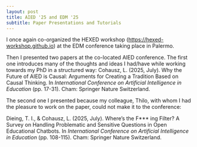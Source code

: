 ```yaml
---
layout: post
title: AIED '25 and EDM '25
subtitle: Paper Presentations and Tutorials
---
```


I once again co-organized the HEXED workshop (https://hexed-workshop.github.io) at the EDM conference taking place in Palermo.

Then I presented two papers at the co-located AIED conference.
The first one introduces many of the thoughts and ideas I had/have while working towards my PhD in a structured way:
Cohausz, L. (2025, July). Why the Future of AIED is Causal: Arguments for Creating a Tradition Based on Causal Thinking. In *International Conference on Artificial Intelligence in Education* (pp. 17-31). Cham: Springer Nature Switzerland.

The second one I presented because my colleague, Thilo, with whom I had the pleasure to work on the paper, could not make it to the conference:

Dieing, T. I., & Cohausz, L. (2025, July). Where’s the F*** ing Filter? A Survey on Handling Problematic and Sensitive Questions in Open Educational Chatbots. In *International Conference on Artificial Intelligence in Education* (pp. 108-115). Cham: Springer Nature Switzerland.
